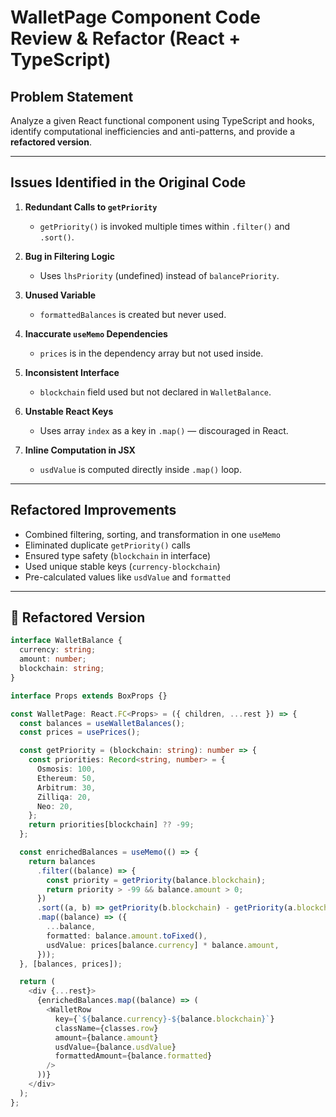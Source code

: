# WalletPage Component Code Review & Refactor (React + TypeScript)

## Problem Statement

Analyze a given React functional component using TypeScript and hooks, identify computational inefficiencies and anti-patterns, and provide a **refactored version**.

---

## Issues Identified in the Original Code

1. **Redundant Calls to `getPriority`**  
   - `getPriority()` is invoked multiple times within `.filter()` and `.sort()`.

2. **Bug in Filtering Logic**  
   - Uses `lhsPriority` (undefined) instead of `balancePriority`.

3. **Unused Variable**  
   - `formattedBalances` is created but never used.

4. **Inaccurate `useMemo` Dependencies**  
   - `prices` is in the dependency array but not used inside.

5. **Inconsistent Interface**  
   - `blockchain` field used but not declared in `WalletBalance`.

6. **Unstable React Keys**  
   - Uses array `index` as a key in `.map()` — discouraged in React.

7. **Inline Computation in JSX**  
   - `usdValue` is computed directly inside `.map()` loop.

---

## Refactored Improvements

- Combined filtering, sorting, and transformation in one `useMemo`
- Eliminated duplicate `getPriority()` calls
- Ensured type safety (`blockchain` in interface)
- Used unique stable keys (`currency-blockchain`)
- Pre-calculated values like `usdValue` and `formatted`

---

## 📄 Refactored Version

```TypeScript
interface WalletBalance {
  currency: string;
  amount: number;
  blockchain: string;
}

interface Props extends BoxProps {}

const WalletPage: React.FC<Props> = ({ children, ...rest }) => {
  const balances = useWalletBalances();
  const prices = usePrices();

  const getPriority = (blockchain: string): number => {
    const priorities: Record<string, number> = {
      Osmosis: 100,
      Ethereum: 50,
      Arbitrum: 30,
      Zilliqa: 20,
      Neo: 20,
    };
    return priorities[blockchain] ?? -99;
  };

  const enrichedBalances = useMemo(() => {
    return balances
      .filter((balance) => {
        const priority = getPriority(balance.blockchain);
        return priority > -99 && balance.amount > 0;
      })
      .sort((a, b) => getPriority(b.blockchain) - getPriority(a.blockchain))
      .map((balance) => ({
        ...balance,
        formatted: balance.amount.toFixed(),
        usdValue: prices[balance.currency] * balance.amount,
      }));
  }, [balances, prices]);

  return (
    <div {...rest}>
      {enrichedBalances.map((balance) => (
        <WalletRow
          key={`${balance.currency}-${balance.blockchain}`}
          className={classes.row}
          amount={balance.amount}
          usdValue={balance.usdValue}
          formattedAmount={balance.formatted}
        />
      ))}
    </div>
  );
};
